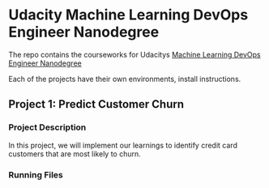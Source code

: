 # Udacity Machine Learning DevOps Engineer Nanodegree

The repo contains the courseworks for Udacitys
[Machine Learning DevOps Engineer Nanodegree](https://www.udacity.com/course/machine-learning-dev-ops-engineer-nanodegree--nd0821)

Each of the projects have their own environments, install instructions.

## Project 1: Predict Customer Churn

### Project Description

In this project, we will implement our learnings to identify credit card customers that are most likely to churn.

### Running Files



